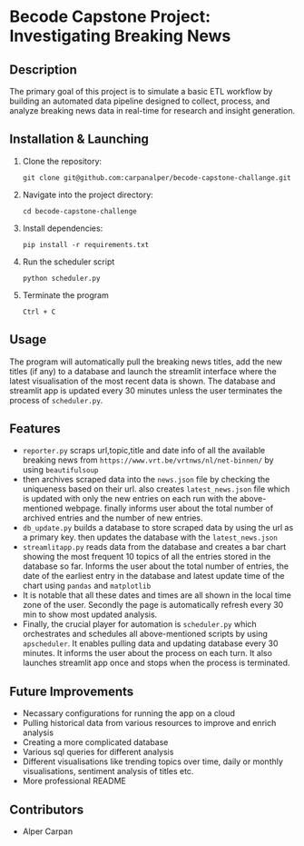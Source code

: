 # Becode Capstone Project: Investigating Breaking News

## Description
The primary goal of this project is to simulate a basic ETL workflow by building an automated data pipeline designed to collect, process, and analyze breaking news data in real-time for research and insight generation.  

## Installation & Launching
1. Clone the repository:
   ```
   git clone git@github.com:carpanalper/becode-capstone-challange.git
   ```
2. Navigate into the project directory:
   ```
   cd becode-capstone-challenge
   ```
3. Install dependencies:
   ```
   pip install -r requirements.txt
   ```
4. Run the scheduler script 
   ```
   python scheduler.py
   ```
5. Terminate the program
   ```
   Ctrl + C
   ```

## Usage
The program will automatically pull the breaking news titles, add the new titles (if any) to a database and launch the streamlit interface where the latest visualisation of the most recent data is shown. The database and streamlit app is updated every 30 minutes unless the user terminates the process of `scheduler.py`.

## Features
- `reporter.py` scraps url,topic,title and date info of all the available breaking news from `https://www.vrt.be/vrtnws/nl/net-binnen/` by using `beautifulsoup`
- then archives scraped data into the `news.json` file by checking the uniqueness based on their url. also creates `latest_news.json` file which is updated with only the new entries on each run with the above-mentioned webpage. finally informs user about the total number of archived entries and the number of new entries.
- `db_update.py` builds a database to store scraped data by using the url as a primary key. then updates the database with the `latest_news.json`  
- `streamlitapp.py` reads data from the database and creates a bar chart showing the most frequent 10 topics of all the entries stored in the database so far. Informs the user about the total number of entries, the date of the earliest entry in the database and latest update time of the chart using `pandas` and `matplotlib`
- It is notable that all these dates and times are all shown in the local time zone of the user. Secondly the page is automatically refresh every 30 min to show most updated analysis.
- Finally, the crucial player for automation is `scheduler.py` which orchestrates and schedules all above-mentioned scripts by using `apscheduler`. It enables pulling data and updating database every 30 minutes. It informs the user about the process on each turn. It also launches streamlit app once and stops when the process is terminated. 

## Future Improvements  
- Necassary configurations for running the app on a cloud
- Pulling historical data from various resources to improve and enrich analysis
- Creating a more complicated database
- Various sql queries for different analysis
- Different visualisations like trending topics over time, daily or monthly visualisations, sentiment analysis of titles etc.
- More professional README

## Contributors
- Alper Carpan 
